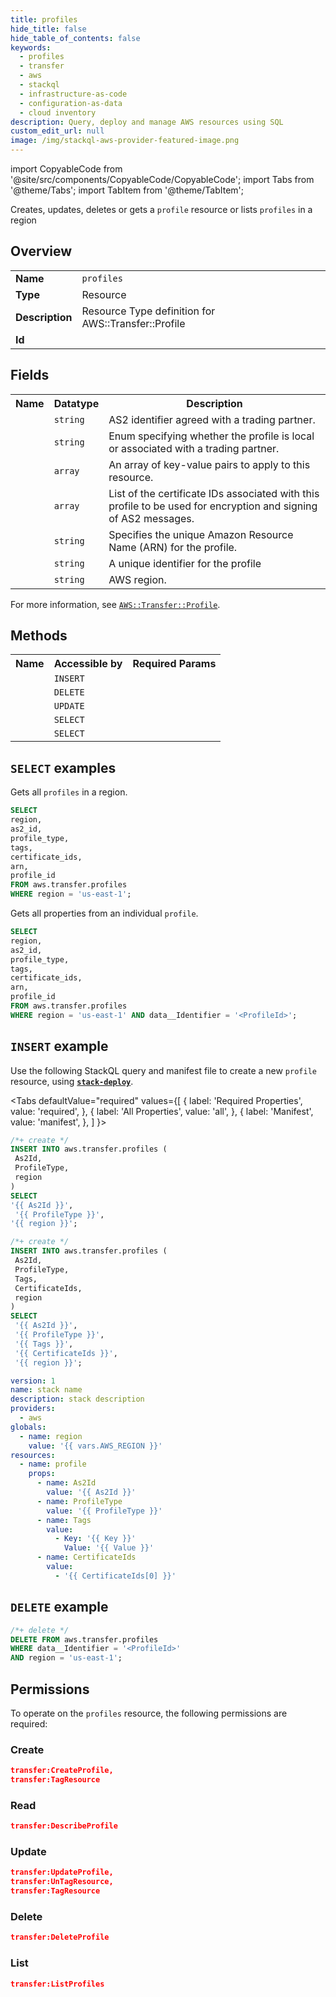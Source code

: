 ```yaml
---
title: profiles
hide_title: false
hide_table_of_contents: false
keywords:
  - profiles
  - transfer
  - aws
  - stackql
  - infrastructure-as-code
  - configuration-as-data
  - cloud inventory
description: Query, deploy and manage AWS resources using SQL
custom_edit_url: null
image: /img/stackql-aws-provider-featured-image.png
---
```


import CopyableCode from '@site/src/components/CopyableCode/CopyableCode';
import Tabs from '@theme/Tabs';
import TabItem from '@theme/TabItem';

Creates, updates, deletes or gets a <code>profile</code> resource or lists <code>profiles</code> in a region

## Overview
<table>
<tbody>
<tr><td><b>Name</b></td><td><code>profiles</code></td></tr>
<tr><td><b>Type</b></td><td>Resource</td></tr>
<tr><td><b>Description</b></td><td>Resource Type definition for AWS::Transfer::Profile</td></tr>
<tr><td><b>Id</b></td><td><CopyableCode code="aws.transfer.profiles" /></td></tr>
</tbody>
</table>

## Fields
<table>
<tbody>
<tr><th>Name</th><th>Datatype</th><th>Description</th></tr><tr><td><CopyableCode code="as2_id" /></td><td><code>string</code></td><td>AS2 identifier agreed with a trading partner.</td></tr>
<tr><td><CopyableCode code="profile_type" /></td><td><code>string</code></td><td>Enum specifying whether the profile is local or associated with a trading partner.</td></tr>
<tr><td><CopyableCode code="tags" /></td><td><code>array</code></td><td>An array of key-value pairs to apply to this resource.</td></tr>
<tr><td><CopyableCode code="certificate_ids" /></td><td><code>array</code></td><td>List of the certificate IDs associated with this profile to be used for encryption and signing of AS2 messages.</td></tr>
<tr><td><CopyableCode code="arn" /></td><td><code>string</code></td><td>Specifies the unique Amazon Resource Name (ARN) for the profile.</td></tr>
<tr><td><CopyableCode code="profile_id" /></td><td><code>string</code></td><td>A unique identifier for the profile</td></tr>
<tr><td><CopyableCode code="region" /></td><td><code>string</code></td><td>AWS region.</td></tr>
</tbody>
</table>

For more information, see <a href="https://docs.aws.amazon.com/AWSCloudFormation/latest/UserGuide/aws-resource-transfer-profile.html"><code>AWS::Transfer::Profile</code></a>.

## Methods

<table>
<tbody>
  <tr>
    <th>Name</th>
    <th>Accessible by</th>
    <th>Required Params</th>
  </tr>
  <tr>
    <td><CopyableCode code="create_resource" /></td>
    <td><code>INSERT</code></td>
    <td><CopyableCode code="As2Id, ProfileType, region" /></td>
  </tr>
  <tr>
    <td><CopyableCode code="delete_resource" /></td>
    <td><code>DELETE</code></td>
    <td><CopyableCode code="data__Identifier, region" /></td>
  </tr>
  <tr>
    <td><CopyableCode code="update_resource" /></td>
    <td><code>UPDATE</code></td>
    <td><CopyableCode code="data__Identifier, data__PatchDocument, region" /></td>
  </tr>
  <tr>
    <td><CopyableCode code="list_resources" /></td>
    <td><code>SELECT</code></td>
    <td><CopyableCode code="region" /></td>
  </tr>
  <tr>
    <td><CopyableCode code="get_resource" /></td>
    <td><code>SELECT</code></td>
    <td><CopyableCode code="data__Identifier, region" /></td>
  </tr>
</tbody>
</table>

## `SELECT` examples
Gets all <code>profiles</code> in a region.
```sql
SELECT
region,
as2_id,
profile_type,
tags,
certificate_ids,
arn,
profile_id
FROM aws.transfer.profiles
WHERE region = 'us-east-1';
```
Gets all properties from an individual <code>profile</code>.
```sql
SELECT
region,
as2_id,
profile_type,
tags,
certificate_ids,
arn,
profile_id
FROM aws.transfer.profiles
WHERE region = 'us-east-1' AND data__Identifier = '<ProfileId>';
```

## `INSERT` example

Use the following StackQL query and manifest file to create a new <code>profile</code> resource, using [__`stack-deploy`__](https://pypi.org/project/stack-deploy/).

<Tabs
    defaultValue="required"
    values={[
      { label: 'Required Properties', value: 'required', },
      { label: 'All Properties', value: 'all', },
      { label: 'Manifest', value: 'manifest', },
    ]
}>
<TabItem value="required">

```sql
/*+ create */
INSERT INTO aws.transfer.profiles (
 As2Id,
 ProfileType,
 region
)
SELECT 
'{{ As2Id }}',
 '{{ ProfileType }}',
'{{ region }}';
```
</TabItem>
<TabItem value="all">

```sql
/*+ create */
INSERT INTO aws.transfer.profiles (
 As2Id,
 ProfileType,
 Tags,
 CertificateIds,
 region
)
SELECT 
 '{{ As2Id }}',
 '{{ ProfileType }}',
 '{{ Tags }}',
 '{{ CertificateIds }}',
 '{{ region }}';
```
</TabItem>
<TabItem value="manifest">

```yaml
version: 1
name: stack name
description: stack description
providers:
  - aws
globals:
  - name: region
    value: '{{ vars.AWS_REGION }}'
resources:
  - name: profile
    props:
      - name: As2Id
        value: '{{ As2Id }}'
      - name: ProfileType
        value: '{{ ProfileType }}'
      - name: Tags
        value:
          - Key: '{{ Key }}'
            Value: '{{ Value }}'
      - name: CertificateIds
        value:
          - '{{ CertificateIds[0] }}'

```
</TabItem>
</Tabs>

## `DELETE` example

```sql
/*+ delete */
DELETE FROM aws.transfer.profiles
WHERE data__Identifier = '<ProfileId>'
AND region = 'us-east-1';
```

## Permissions

To operate on the <code>profiles</code> resource, the following permissions are required:

### Create
```json
transfer:CreateProfile,
transfer:TagResource
```

### Read
```json
transfer:DescribeProfile
```

### Update
```json
transfer:UpdateProfile,
transfer:UnTagResource,
transfer:TagResource
```

### Delete
```json
transfer:DeleteProfile
```

### List
```json
transfer:ListProfiles
```
